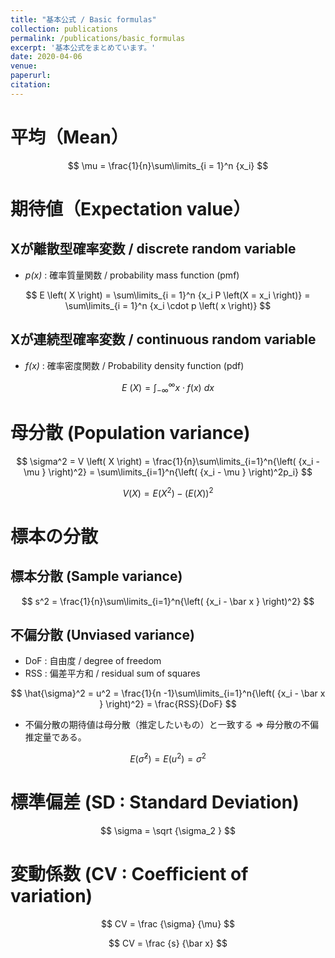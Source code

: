 ```yaml
---
title: "基本公式 / Basic formulas"
collection: publications
permalink: /publications/basic_formulas
excerpt: '基本公式をまとめています。'
date: 2020-04-06
venue:
paperurl:
citation:
---
```


平均（Mean）
===

$$
\mu = \frac{1}{n}\sum\limits_{i = 1}^n {x_i}
$$


期待値（Expectation value）
===
## Xが離散型確率変数 / discrete random variable
  - *p(x)* : 確率質量関数 / probability mass function (pmf) 


$$
E \left( X \right) = \sum\limits_{i = 1}^n {x_i P \left(X = x_i \right)}
                   = \sum\limits_{i = 1}^n {x_i \cdot p \left( x \right)}
$$

## Xが連続型確率変数 / continuous random variable
  - *f(x)* : 確率密度関数 / Probability density function (pdf) 


$$
E \ \left( X \right) = \int^{\infty}_{-\infty}x\cdot f(x)\:dx
$$

母分散 (Population variance)
===

$$
\sigma^2  = V \left( X \right)
          =  \frac{1}{n}\sum\limits_{i=1}^n{\left( {x_i - \mu } \right)^2}
          =  \sum\limits_{i=1}^n{\left( {x_i - \mu } \right)^2p_i}
$$

$$
V(X) = E \left( X^2 \right) - \bigl( E \left( X \right) \bigr)^2
$$

標本の分散
===
## 標本分散 (Sample variance)


$$
s^2  =  \frac{1}{n}\sum\limits_{i=1}^n{\left( {x_i - \bar x } \right)^2}
$$

## 不偏分散 (Unviased variance) 
  - DoF : 自由度 / degree of freedom
  - RSS : 偏差平方和 / residual sum of squares


$$
\hat{\sigma}^2  = u^2
 =  \frac{1}{n -1}\sum\limits_{i=1}^n{\left( {x_i - \bar x } \right)^2}
 = \frac{RSS}{DoF}
$$

  - 不偏分散の期待値は母分散（推定したいもの）と一致する ⇒ 母分散の不偏推定量である。


$$
E(\hat{\sigma}^2)  = E(u^2) = \sigma^2
$$


標準偏差 (SD : Standard Deviation)
===


$$
\sigma  = \sqrt {\sigma_2 }
$$


変動係数 (CV : Coefficient of variation)
===

$$
CV  = \frac {\sigma} {\mu}
$$

$$
CV  = \frac {s} {\bar x}
$$




